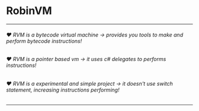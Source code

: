 # RobinVM
___________
###### ♥️ RVM is a bytecode virtual machine -> provides you tools to make and perform bytecode instructions!<br>
###### ♥️ RVM is a pointer based vm -> it uses c# delegates to performs instructions!<br>
###### ♥️ RVM is a experimental and simple project -> it doesn't use switch statement, increasing instructions performing!<br>
___________
